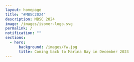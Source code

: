 ```yaml
---
layout: homepage
title: "#MBSC2024"
description: MBSC 2024
image: /images/isomer-logo.svg
permalink: /
notification: ""
sections:
  - hero:
      background: /images/fw.jpg
      title: Coming back to Marina Bay in December 2023
---
```

